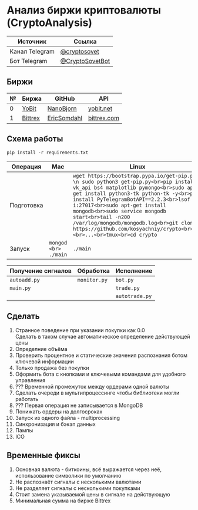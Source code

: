 # Анализ биржи криптовалюты (CryptoAnalysis)

Источник | Ссылка
---|---
Канал Telegram | [@cryptosovet](https://t.me/cryptosovet)
Бот Telegram | [@CryptoSovetBot](https://t.me/CryptoSovetBot)

Биржи
---
№ | Биржа | GitHub | API
---|---|---|---
0 | [YoBit](https://yobit.net/ru/wallets/) | [NanoBjorn](https://github.com/NanoBjorn/yobit) | [yobit.net](https://yobit.net/ru/api/)
1 | [Bittrex](https://bittrex.com/Balance) | [EricSomdahl](https://github.com/ericsomdahl/python-bittrex) | [bittrex.com](https://bittrex.com/Home/Api)

Схема работы
---
``` pip install -r requirements.txt ```

Операция | Mac | Linux | Windows
---|---|---|---
Подготовка | ```  ``` | ``` wget https://bootstrap.pypa.io/get-pip.py \n sudo python3 get-pip.py<br>pip install vk_api bs4 matplotlib pymongo<br>sudo apt-get install python3-tk python-tk -y<br>pip install PyTelegramBotAPI==2.2.3<br>lsof -i:27017<br>sudo apt-get install mongodb<br>sudo service mongodb start<br>tail -n200 /var/log/mongodb/mongodb.log<br>git clone https://github.com/kosyachniy/crypto<br>...<br>...<br>tmux<br>cd crypto ``` | ```  ```
Запуск | ``` mongod <br> ./main ``` | ``` ./main ``` | ```  ```

Получение сигналов | Обработка | Исполнение
---|---|---
``` autoadd.py ``` | ``` monitor.py ``` | ``` bot.py ```
``` main.py ``` |  | ``` trade.py ```
``` ``` |  | ``` autotrade.py ```

Сделать
---
1. Странное поведение при указании покупки как 0.0<br>Сделать в таком случае автоматическое определение действующей цены
2. Определние объёма
3. Проверить процентное и статические значения распознания ботом ключевой информации
4. Только продажа без покупки
5. Оформить бота с кнопками и ключевыми командами для удобного управления
6. ??? Временной промежуток между ордерами одной валюты
7. Сделать очереди в мультипроцессинге чтобы библиотеки могли работать
8. ??? Первая операция не записывается в MongoDB
9. Понижать ордеры на долгосроках
10. Запуск из одного файла - multiprocessing
11. Синхронизация и бэкап данных
12. Пампы
13. ICO

Временные фиксы
---
1. Основная валюта - биткоины, всё выражается через неё, использование символики по умолчанию
2. Не распознаёт сигналы с несколькими валютами
3. Не разделяет сигналы с несколькими покупками
4. Стоит замена указываемой цены в сигнале на действующую
5. Минимальная сумма на бирже Bittrex

